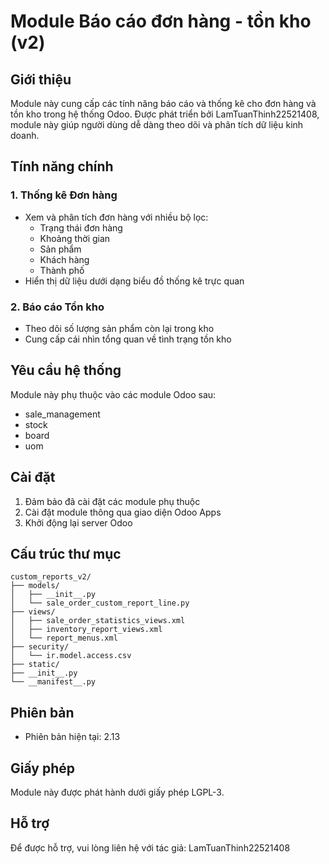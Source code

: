 # Module Báo cáo đơn hàng - tồn kho (v2)

## Giới thiệu
Module này cung cấp các tính năng báo cáo và thống kê cho đơn hàng và tồn kho trong hệ thống Odoo. Được phát triển bởi LamTuanThinh22521408, module này giúp người dùng dễ dàng theo dõi và phân tích dữ liệu kinh doanh.

## Tính năng chính

### 1. Thống kê Đơn hàng
- Xem và phân tích đơn hàng với nhiều bộ lọc:
  - Trạng thái đơn hàng
  - Khoảng thời gian
  - Sản phẩm
  - Khách hàng
  - Thành phố
- Hiển thị dữ liệu dưới dạng biểu đồ thống kê trực quan

### 2. Báo cáo Tồn kho
- Theo dõi số lượng sản phẩm còn lại trong kho
- Cung cấp cái nhìn tổng quan về tình trạng tồn kho

## Yêu cầu hệ thống
Module này phụ thuộc vào các module Odoo sau:
- sale_management
- stock
- board
- uom

## Cài đặt
1. Đảm bảo đã cài đặt các module phụ thuộc
2. Cài đặt module thông qua giao diện Odoo Apps
3. Khởi động lại server Odoo

## Cấu trúc thư mục
```
custom_reports_v2/
├── models/
│   ├── __init__.py
│   └── sale_order_custom_report_line.py
├── views/
│   ├── sale_order_statistics_views.xml
│   ├── inventory_report_views.xml
│   └── report_menus.xml
├── security/
│   └── ir.model.access.csv
├── static/
├── __init__.py
└── __manifest__.py
```

## Phiên bản
- Phiên bản hiện tại: 2.13

## Giấy phép
Module này được phát hành dưới giấy phép LGPL-3.

## Hỗ trợ
Để được hỗ trợ, vui lòng liên hệ với tác giả: LamTuanThinh22521408 
